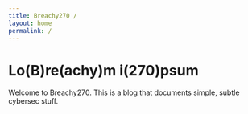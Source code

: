 ```yaml
---
title: Breachy270 /
layout: home
permalink: /
---
```


# Lo(B)re(achy)m i(270)psum
Welcome to Breachy270. This is a blog that documents simple, subtle cybersec stuff.

